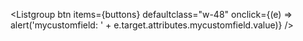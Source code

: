 <script>
    import { Listgroup } from 'svelte-5-ui-lib';
    let buttons = [
		{ name: 'Profile', mycustomfield: 'data1', current: true },
		{ name: 'Settings', mycustomfield: 'data2' },
		{ name: 'Messages', mycustomfield: 'data3' },
		{ name: 'Download', mycustomfield: 'data4', disabled: true, attrs: {type: 'submit'} }
	];
</script>


<Listgroup btn items={buttons} defaultclass="w-48" onclick={(e) => alert('mycustomfield: ' + e.target.attributes.mycustomfield.value)} />
